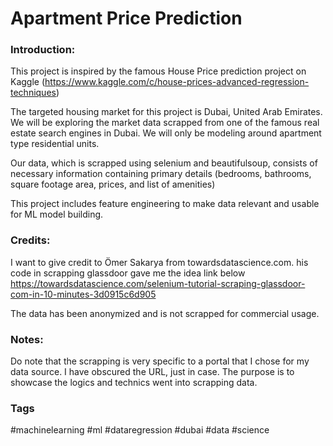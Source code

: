 # Apartment Price Prediction

### Introduction:
This project is inspired by the famous House Price prediction project on Kaggle (https://www.kaggle.com/c/house-prices-advanced-regression-techniques) 

The targeted housing market for this project is Dubai, United Arab Emirates. We will be exploring the market data scrapped from one of the famous real estate search engines in Dubai. We will only be modeling around apartment type residential units.

Our data, which is scrapped using selenium and beautifulsoup, consists of necessary information containing primary details (bedrooms, bathrooms, square footage area, prices, and list of amenities)

This project includes feature engineering to make data relevant and usable for ML model building.

### Credits:
I want to give credit to Ömer Sakarya from towardsdatascience.com. his code in scrapping glassdoor gave me the idea link below
https://towardsdatascience.com/selenium-tutorial-scraping-glassdoor-com-in-10-minutes-3d0915c6d905

The data has been anonymized and is not scrapped for commercial usage.

### Notes:

Do note that the scrapping is very specific to a portal that I chose for my data source. I have obscured the URL, just in case. The purpose is to showcase the logics and technics went into scrapping data.

### Tags

#machinelearning #ml #dataregression #dubai #data #science
